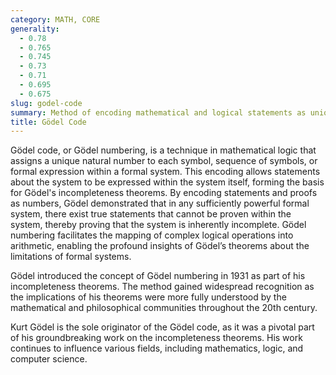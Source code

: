 ```yaml
---
category: MATH, CORE
generality:
  - 0.78
  - 0.765
  - 0.745
  - 0.73
  - 0.71
  - 0.695
  - 0.675
slug: godel-code
summary: Method of encoding mathematical and logical statements as unique natural numbers, introduced by Kurt Gödel as part of his proof of the incompleteness theorems.
title: Gödel Code
---
```


Gödel code, or Gödel numbering, is a technique in mathematical logic that assigns a unique natural number to each symbol, sequence of symbols, or formal expression within a formal system. This encoding allows statements about the system to be expressed within the system itself, forming the basis for Gödel's incompleteness theorems. By encoding statements and proofs as numbers, Gödel demonstrated that in any sufficiently powerful formal system, there exist true statements that cannot be proven within the system, thereby proving that the system is inherently incomplete. Gödel numbering facilitates the mapping of complex logical operations into arithmetic, enabling the profound insights of Gödel’s theorems about the limitations of formal systems.

Gödel introduced the concept of Gödel numbering in 1931 as part of his incompleteness theorems. The method gained widespread recognition as the implications of his theorems were more fully understood by the mathematical and philosophical communities throughout the 20th century.

Kurt Gödel is the sole originator of the Gödel code, as it was a pivotal part of his groundbreaking work on the incompleteness theorems. His work continues to influence various fields, including mathematics, logic, and computer science.
